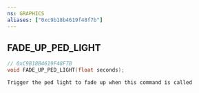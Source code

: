 ```yaml
---
ns: GRAPHICS
aliases: ["0xc9b18b4619f48f7b"]
---
```

## FADE_UP_PED_LIGHT

```c
// 0xC9B18B4619F48F7B
void FADE_UP_PED_LIGHT(float seconds);
```

```
Trigger the ped light to fade up when this command is called
```
